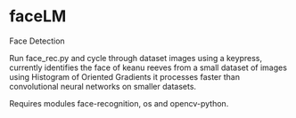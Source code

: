 # faceLM
Face Detection

Run face_rec.py and cycle through dataset images using a keypress, currently identifies the face of keanu reeves from a small dataset of images using Histogram of Oriented Gradients it processes faster than convolutional neural networks on smaller datasets. 

Requires modules face-recognition, os and opencv-python.
